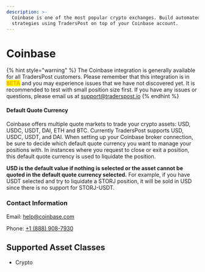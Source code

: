 ```yaml
---
description: >-
  Coinbase is one of the most popular crypto exchanges. Build automated trading
  strategies using TradersPost on top of your Coinbase account.
---
```


# Coinbase

{% hint style="warning" %}
The Coinbase integration is generally available for all TradersPost customers. Please remember that this integration is in <mark style="color:orange;">**BETA**</mark> and you may experience issues that we have not discovered yet. It is recommended to test with small position size first. If you have any issues or questions, please email us at [support@traderspost.io](mailto:support@traderspost.io)
{% endhint %}

#### Default Quote Currency

Coinbase offers multiple quote markets to trade your crypto assets: USD, USDC, USDT, DAI, ETH and BTC. Currently TradersPost supports USD, USDC, USDT, and DAI. When setting up your Coinbase broker connection, be sure to decide which default quote currency you want to manage your positions with. In instances where you request to close or exit a position, this default quote currency is used to liquidate the position.

**USD is the default value if nothing is selected or the asset cannot be quoted in the default quote currency selected.** For example, if you have USDT selected and try to liquidate a STORJ position, it will be sold in USD since there is no support for STORJ-USDT.

### Contact Information

Email: [help@coinbase.com](mailto:help@coinbase.com)

Phone: [+1 (888) 908-7930](tel:18889087930)

## Supported Asset Classes

* Crypto
